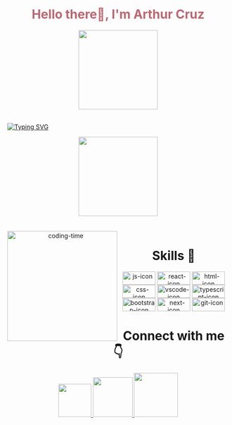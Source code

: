 <!-- Title -->
<h1 align="center" style="color: #ba6771;">
  Hello there👋, I'm Arthur Cruz
</h1>

<div align="center">
  <a href="https://github.com/ArthurCruzz17">
    <img height="180em" src="https://github-readme-stats.vercel.app/api?username=ArthurCruzz17&show_icons=true&theme=dark&include_all_commits=true&count_private=true"/>
  </a>
</div>
<br>

[![Typing SVG](https://readme-typing-svg.herokuapp.com/?color=%23c16a75&size=55&center=true&vCenter=true&width=1000&lines=HELLO%2C+My+name+is+Arthur+Cruz%3BI%27m+18+years+old%3BI%27m+from+Brazil%3BI%27m+Frontend+Developer%3BWelcome%21+%3A%29&font=Monaco)](https://git.io/typing-svg)

<div align="center">
  <a href="https://github.com/ArthurCruzz17">
    <img height="180em" src="https://github-readme-stats.vercel.app/api/top-langs/?username=ArthurCruzz17&layout=compact&langs_count=16&theme=dark"/>
  </a>
</div>
<br>

<div  align="center"> 
  <div style="display: inline_block"><br>
    <img align="left" height="250" alt="coding-time" src="code.gif">
    <h1 align="center">Skills 🚀</h1>
    <img align="center" height="30" width="75" alt="js-icon"  src="https://img.shields.io/badge/JavaScript-F7DF1E?style=for-the-badge&logo=JavaScript&logoColor=white" alt="JavaScript"/>
    <img align="center" height="30" width="75" alt="react-icon" src="https://img.shields.io/badge/React-61DAFB?style=for-the-badge&logo=react&logoColor=black" alt="React"/>
    <img align="center" height="30" width="75" alt="html-icon" src="https://img.shields.io/badge/HTML5-E34F26?style=for-the-badge&logo=HTML5&logoColor=white" alt="HTML5"/>
    <img align="center" height="30" width="75" alt="css-icon" src="https://img.shields.io/badge/CSS3-1572B6?style=for-the-badge&logo=CSS3&logoColor=white" alt="CSS3"/>
    <img align="center" height="30" width="75" alt="vscode-icon" src="https://img.shields.io/badge/VS%20Code-007ACC?style=for-the-badge&logo=visual-studio-code&logoColor=white" alt="vs-Code">
    <img align="center" height="30" width="75" alt="typescript-icon" src="https://img.shields.io/badge/typescript-%23007ACC.svg?style=for-the-badge&logo=typescript&logoColor=white" alt="TypeScript">
    <img align="center" height="30" width="75" alt="bootstrap-icon" src="https://img.shields.io/badge/Bootstrap-7952B3?style=for-the-badge&logo=Bootstrap&logoColor=white" alt="Bootstrap">
    <img align="center" height="30" width="75" alt="next-icon" src="https://img.shields.io/badge/Next-black?style=for-the-badge&logo=next.js&logoColor=white" alt="Next">
    <img align="center" height="30" width="75" alt="git-icon" src="https://img.shields.io/badge/GIT-E44C30?style=for-the-badge&logo=git&logoColor=white" alt="Git"/>
    <div>
  
  <h1 align="center">Connect with me 👇</h1>
  <a href = "mailto: arthurcruz090@gmail.com">
      <img width="75" img src="https://img.shields.io/badge/Gmail-D14836?style=for-the-badge&logo=gmail&logoColor=white">
    </a>
    <a href = "https://www.linkedin.com/in/arthur-de-paula-cruz/">
      <img width="90" img src="https://img.shields.io/badge/LinkedIn-0077B5?style=for-the-badge&logo=linkedin&logoColor=white">
    </a>
    <a href = "https://www.instagram.com/arthurcruzz17/">
      <img width="100" img src="https://img.shields.io/badge/Instagram-E4405F?style=for-the-badge&logo=instagram&logoColor=white">
    </div>
